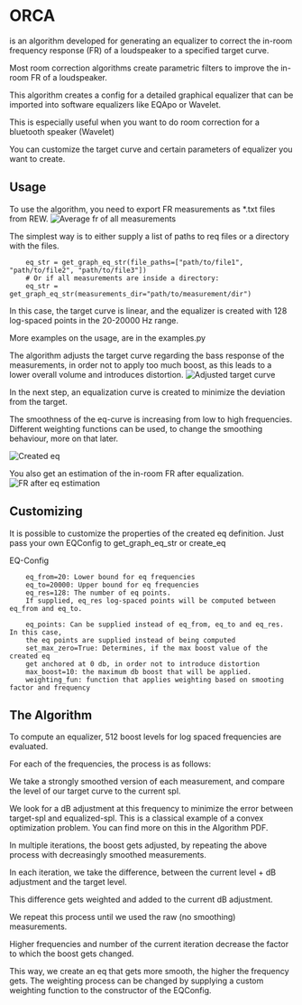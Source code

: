 # ORCA
is an algorithm developed for generating an equalizer to
correct the in-room frequency response (FR) of a loudspeaker to a specified target curve.

Most room correction algorithms create parametric filters
to improve the in-room FR of a loudspeaker.

This algorithm creates a config for a detailed graphical equalizer that can be
imported into software equalizers like EQApo or Wavelet.

This is especially useful when you want to do room correction for a bluetooth speaker
(Wavelet)

You can customize the target curve and certain parameters of equalizer you want to create.

## Usage

To use the algorithm, you need to export FR measurements as *.txt files from REW.
![Average fr of all measurements](https://user-images.githubusercontent.com/28658521/193836087-6095f64e-2b85-4b0f-8038-55ae23231b57.png)


The simplest way is to either supply a list of paths to req files or a directory with the files.

        eq_str = get_graph_eq_str(file_paths=["path/to/file1", "path/to/file2", "path/to/file3"])
        # Or if all measurements are inside a directory:
        eq_str = get_graph_eq_str(measurements_dir="path/to/measurement/dir")

In this case, the target curve is linear, and the equalizer is created with 128 log-spaced points
in the 20-20000 Hz range.

More examples on the usage, are in the examples.py

The algorithm adjusts the target curve regarding the bass response of the measurements,
in order not to apply too much boost, as this leads to a lower overall volume and introduces distortion.
![Adjusted target curve](https://user-images.githubusercontent.com/28658521/193834396-a3b99590-4d1f-4b0b-bd5f-9eb6920f142c.png)

In the next step, an equalization curve is created to minimize the deviation from the target.

The smoothness of the eq-curve is increasing from low to high frequencies.
Different weighting functions can be used, to change the smoothing behaviour,
more on that later.

![Created eq](https://user-images.githubusercontent.com/28658521/193834404-aaa57282-302e-454b-a4cc-78070a3bf154.png)

You also get an estimation of the in-room FR after equalization.
![FR after eq estimation](https://user-images.githubusercontent.com/28658521/193834392-6f8e556e-2a90-462a-bfc5-82cb79dc3485.png)
## Customizing

It is possible to customize the properties of the created eq definition.
Just pass your own EQConfig to get_graph_eq_str or create_eq


EQ-Config

        eq_from=20: Lower bound for eq frequencies
        eq_to=20000: Upper bound for eq frequencies
        eq_res=128: The number of eq points.
        If supplied, eq_res log-spaced points will be computed between eq_from and eq_to.
        
        eq_points: Can be supplied instead of eq_from, eq_to and eq_res. In this case,
        the eq points are supplied instead of being computed
        set_max_zero=True: Determines, if the max boost value of the created eq
        get anchored at 0 db, in order not to introduce distortion
        max_boost=10: the maximum db boost that will be applied.
        weighting_fun: function that applies weighting based on smooting factor and frequency


## The Algorithm

To compute an equalizer, 512 boost levels for log spaced frequencies are evaluated.

For each of the frequencies, the process is as follows:

We take a strongly smoothed version of each measurement,
and compare the level of our target curve to the current spl.

We look for a dB adjustment at this frequency to minimize the
error between target-spl and equalized-spl. This is a classical example of a
convex optimization problem. You can find more on this in
the Algorithm PDF.


In multiple iterations, the boost gets adjusted, by
repeating the above process with decreasingly smoothed measurements.

In each iteration, we take the difference, between the current level + dB adjustment
and the target level.

This difference gets weighted and added to the current dB adjustment.

We repeat this process until we used the raw (no smoothing) measurements.

Higher frequencies and number of the current iteration decrease the factor
to which the boost gets changed.

This way, we create an eq that gets more smooth, the higher the frequency gets.
The weighting process can be changed by supplying a custom weighting function
to the constructor of the EQConfig.


